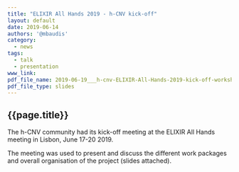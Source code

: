 ```yaml
---
title: "ELIXIR All Hands 2019 - h-CNV kick-off"
layout: default
date: 2019-06-14
authors: '@mbaudis'
category:
  - news
tags:
  - talk
  - presentation
www_link:
pdf_file_name: 2019-06-19___h-cnv-ELIXIR-All-Hands-2019-kick-off-workshop.pdf
pdf_file_type: slides
---
```



## {{page.title}}

The h-CNV community had its kick-off meeting at the ELIXIR All Hands  meeting in Lisbon, June 17-20 2019.

The meeting was used to present and discuss the different work packages and overall organisation of the project (slides attached).
